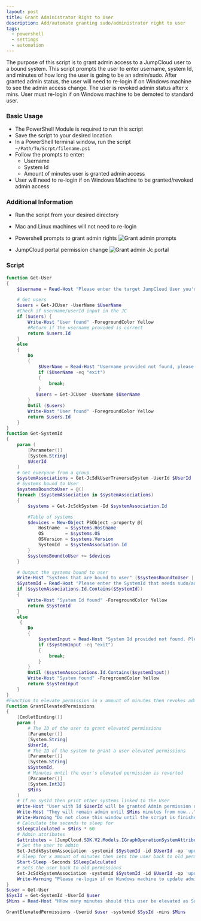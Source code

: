 ```yaml
---
layout: post
title: Grant Administrator Right to User
description: Add/automate granting sudo/administrator right to user
tags:
  - powershell
  - settings
  - automation
---
```

The purpose of this script is to grant admin access to a JumpCloud user to a bound system.
This script prompts the user to enter username, system Id, and minutes of how long the user is going to be an admin/sudo. After granted admin status, the user will need to re-login if on Windows machine to see the admin access change. The user is revoked admin status after x mins. User must re-login if on Windows machine to be demoted to standard user. 

### Basic Usage

* The PowerShell Module is required to run this script
* Save the script to your desired location
* In a PowerShell terminal window, run the script `~/Path/To/Scrpt/filename.ps1`
* Follow the prompts to enter:
    * Username
    * System Id
    * Amount of minutes user is granted admin access
* User will need to re-login if on Windows Machine to be granted/revoked admin access

### Additional Information

* Run the script from your desired directory
* Mac and Linux machines will not need to re-login

* Powershell prompts to grant admin rights
![Grant admin prompts](./../../../images/grantAdminPrompts.gif)


* JumpCloud portal permission change
![Grant admin Jc portal](./../../../images/grantAdminJcPortal.gif)
### Script

```powershell
function Get-User 
{
    $Username = Read-Host "Please enter the target JumpCloud User you'd like to elevate to admin/sudo temporarily"

    # Get users
    $users = Get-JCUser -UserName $UserName
    #Check if username/userId input in the JC
    if ($users) {
        Write-Host "User found" -ForegroundColor Yellow
        #Return if the username provided is correct
        return $users.Id
    }
    else 
    {
        Do 
        {
            $UserName = Read-Host "Username provided not found, please enter the correct username"
            if ($UserName -eq "exit") 
            {
                break;
            }
           $users = Get-JCUser -UserName $UserName
        }
        Until ($users)
        Write-Host "User found" -ForegroundColor Yellow
        return $users.Id
    }
}
function Get-SystemId 
{
    param (
        [Parameter()]
        [System.String]
        $UserId
    )
    # Get everyone from a group
    $systemAssociations = Get-JcSdkUserTraverseSystem -UserId $UserId
    # Systems bound to User
    $systemsBoundtoUser = @()
    foreach ($systemAssociation in $systemAssociations) 
    {
        $systems = Get-JcSdkSystem -Id $systemAssociation.Id

        #Table of systems
        $devices = New-Object PSObject -property @{
            Hostname  = $systems.Hostname
            OS        = $systems.OS
            OSVersion = $systems.Version
            SystemId  = $systemAssociation.Id
        }
        $systemsBoundtoUser += $devices
    }

    # Output the systems bound to user
    Write-Host "Systems that are bound to user" ($systemsBoundtoUser | Out-String) -ForegroundColor Blue
    $SystemId = Read-Host "Please enter the SystemId that needs sudo/admin privileges"
    if ($systemAssociations.Id.Contains($SystemId)) 
    {
        Write-Host "System Id found" -ForegroundColor Yellow
        return $SystemId
    } 
    else
     {
        Do 
        {
            $systemInput = Read-Host "System Id provided not found. Please enter the system id to grant admin rights" 
            if ($systemInput -eq "exit") 
            {
                break;
            }
        }
        Until ($systemAssociations.Id.Contains($systemInput))
        Write-Host "System found" -ForegroundColor Yellow
        return $systemInput
    }
}
#Function to elevate permission in x amount of minutes then revokes admin right to user
Function GrantElevatedPermissions 
{
    [CmdletBinding()]
    param (
        # The ID of the user to grant elevated permissions
        [Parameter()]
        [System.String]
        $UserId,
        # The ID of the system to grant a user elevated permissions
        [Parameter()]
        [System.String]
        $SystemId,
        # Minutes until the user's elevated permission is reverted
        [Parameter()]
        [System.Int32]
        $Mins
    )
    # If no sysId then print other systems linked to the User
    Write-Host "User with Id $UserId will be granted Admin permission on System with Id $SystemId"
    Write-Host "They will remain admin until $Mins minutes from now..."
    Write-Warning "Do not close this window until the script is finished or the user will remain admin!"
    # Calculate the seconds to sleep for 
    $SleepCalculated = $Mins * 60
    # Admin attributes
    $attributes = [JumpCloud.SDK.V2.Models.IGraphOperationSystemAttributes]@{ 'sudo' = @{'enabled' = $true; 'withoutPassword' = $false } }
    # Set the user to admin
    Set-JcSdkSystemAssociation -systemid $SystemId -id $UserId -op 'update' -type 'user' -Attributes $attributes.AdditionalProperties
    # Sleep for x amount of minutes then sets the user back to old permissions
    Start-Sleep -Seconds $SleepCalculated
    # Sets the user back to old permissions
    Set-JcSdkSystemAssociation -systemid $SystemId -id $UserId -op 'update' -type 'user'
    Write-Warning "Please re-login if on Windows machine to update admin rights"
}
$user = Get-User
$SysId = Get-SystemId -UserId $user
$Mins = Read-Host "HHow many minutes should this user be elevated as Sudo/Admin?"

GrantElevatedPermissions -Userid $user -systemid $SysId -mins $Mins
```